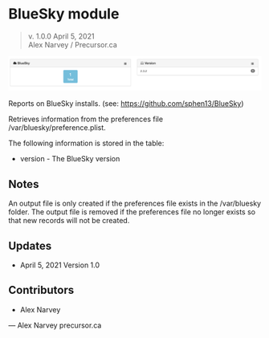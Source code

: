 # BlueSky module

> v. 1.0.0 
> April 5, 2021  
> Alex Narvey / Precursor.ca  

![BlueSky Module Report](BlueSky_module.png)

Reports on BlueSky installs.
(see: https://github.com/sphen13/BlueSky)

Retrieves information from the preferences file /var/bluesky/preference.plist.

The following information is stored in the table:

* version - The BlueSky version

## Notes

An output file is only created if the preferences file exists in the /var/bluesky folder.
The output file is removed if the preferences file no longer exists so that new records will not be created.

## Updates

* April 5, 2021 Version 1.0 

## Contributors
* Alex Narvey

—
Alex Narvey
precursor.ca
